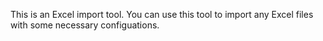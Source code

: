 This is an Excel import tool. You can use this tool to import any Excel files with some necessary configuations.
